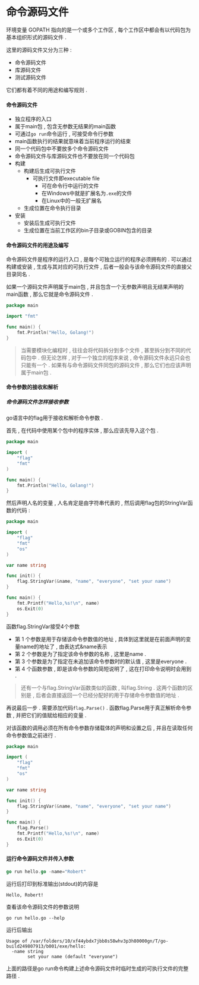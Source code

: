 # 命令源码文件

环境变量 GOPATH 指向的是一个或多个工作区 , 每个工作区中都会有以代码包为基本组织形式的源码文件 .

这里的源码文件又分为三种 :

* 命令源码文件
* 库源码文件
* 测试源码文件

它们都有着不同的用途和编写规则 .

#### 命令源码文件

* 独立程序的入口
* 属于main包 , 包含无参数无结果的main函数
* 可通过`go run`命令运行 , 可接受命令行参数
* main函数执行的结果就意味着当前程序运行的结束
* 同一个代码包中不要放多个命令源码文件
* 命令源码文件与库源码文件也不要放在同一个代码包
* 构建
  * 构建后生成可执行文件
    * 可执行文件即executable file
      * 可在命令行中运行的文件
      * 在Windows中就是扩展名为`.exe`的文件
      * 在Linux中的一般无扩展名
  * 生成位置在命令执行目录
* 安装
  * 安装后生成可执行文件
  * 生成位置在当前工作区的bin子目录或GOBIN包含的目录

#### 命令源码文件的用途及编写

命令源码文件是程序的运行入口 , 是每个可独立运行的程序必须拥有的 . 可以通过构建或安装 , 生成与其对应的可执行文件 , 后者一般会与该命令源码文件的直接父目录同名 .

如果一个源码文件声明属于main包 , 并且包含一个无参数声明且无结果声明的main函数 , 那么它就是命令源码文件 .

```go
package main

import "fmt"

func main() {
    fmt.Println("Hello, Golang!")
}
```

> 当需要模块化编程时 , 往往会将代码拆分到多个文件 , 甚至拆分到不同的代码包中 . 但无论怎样 , 对于一个独立的程序来说 , 命令源码文件永远只会也只能有一个 . 如果有与命令源码文件同包的源码文件 , 那么它们也应该声明属于main包 .

#### 命令参数的接收和解析

##### **命令源码文件怎样接收参数**

go语言中的flag用于接收和解析命令参数 .

首先 , 在代码中使用某个包中的程序实体 , 那么应该先导入这个包 .

```go
package main

import (
    "flag"
    "fmt"
)

func main() {
    fmt.Println("Hello, Golang!")
}
```

然后声明人名的变量 , 人名肯定是由字符串代表的 , 然后调用flag包的StringVar函数的代码 :

```go
package main

import (
    "flag"
    "fmt"
    "os"
)

var name string

func init() {
    flag.StringVar(&name, "name", "everyone", "set your name")
}

func main() {
    fmt.Printf("Hello,%s!\n", name)
    os.Exit(0)
}
```

函数flag.StringVar接受4个参数

* 第 1 个参数是用于存储该命令参数值的地址 , 具体到这里就是在前面声明的变量name的地址了 , 由表达式&name表示
* 第 2 个参数是为了指定该命令参数的名称 , 这里是name . 
* 第 3 个参数是为了指定在未追加该命令参数时的默认值 , 这里是everyone . 
* 第 4 个函数参数 , 即是该命令参数的简短说明了 , 这在打印命令说明时会用到 . 

> 还有一个与flag.StringVar函数类似的函数 , 叫flag.String . 这两个函数的区别是 , 后者会直接返回一个已经分配好的用于存储命令参数值的地址 .

再说最后一步 . 需要添加代码`flag.Parse()` . 函数flag.Parse用于真正解析命令参数 , 并把它们的值赋给相应的变量 .

对该函数的调用必须在所有命令参数存储载体的声明和设置之后 , 并且在读取任何命令参数值之前进行 .

```go
package main

import (
    "flag"
    "fmt"
    "os"
)

var name string

func init() {
    flag.StringVar(&name, "name", "everyone", "set your name")
}

func main() {
    flag.Parse()
    fmt.Printf("Hello,%s!\n", name)
    os.Exit(0)
}
```

#### 运行命令源码文件并传入参数

```go
go run hello.go -name="Robert"
```

运行后打印到标准输出\(stdout\)的内容是

```
Hello, Robert!
```

查看该命令源码文件的参数说明

```
go run hello.go --help
```

运行后输出

```
Usage of /var/folders/10/xf44ybdx7jbb8s58whv3p3h80000gn/T/go-build249807913/b001/exe/hello:
  -name string
        set your name (default "everyone")
```

上面的路径是go run命令构建上述命令源码文件时临时生成的可执行文件的完整路径 . 


